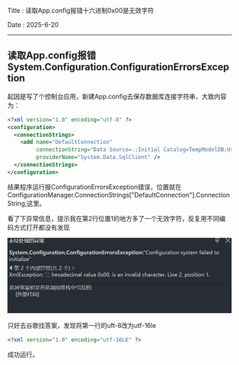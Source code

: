 Title : 读取App.config报错十六进制0x00是无效字符

Date : 2025-6-20

---

## 读取App.config报错System.Configuration.ConfigurationErrorsException

起因是写了个控制台应用，新建App.config去保存数据库连接字符串，大致内容为：

```xml
<?xml version="1.0" encoding="utf-8" ?>
<configuration>
  <connectionStrings>
    <add name="DefaultConnection"
         connectionString="Data Source=.;Initial Catalog=TempModelDB;User ID=sa;Password=123456;Trust Server Certificate=True"
         providerName="System.Data.SqlClient" />
  </connectionStrings>
</configuration>
```

结果程序运行报ConfigurationErrorsException错误，位置就在ConfigurationManager.ConnectionStrings["DefaultConnection"].ConnectionString;这里。

看了下异常信息，提示我在第2行位置1的地方多了一个无效字符，反复用不同编码方式打开都没有发现

![image-20250920221732259](./images/image-20250920221732259.png)

只好去谷歌找答案，发现将第一行的uft-8改为utf-16le

```XML
<?xml version="1.0" encoding="utf-16LE" ?>
```

成功运行。
